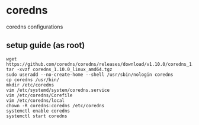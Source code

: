 # coredns  
coredns configurations  

## setup guide (as root)
```shell
wget https://github.com/coredns/coredns/releases/download/v1.10.0/coredns_1.10.0_linux_amd64.tgz
tar -xvzf coredns_1.10.0_linux_amd64.tgz
sudo useradd --no-create-home --shell /usr/sbin/nologin coredns
cp coredns /usr/bin/
mkdir /etc/coredns
vim /etc/systemd/system/coredns.service
vim /etc/coredns/Corefile
vim /etc/coredns/local
chown -R coredns:coredns /etc/coredns
systemctl enable coredns
systemctl start coredns 
```
